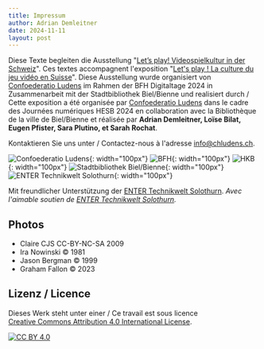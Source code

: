 ```yaml
---
title: Impressum
author: Adrian Demleitner
date: 2024-11-11
layout: post
---
```


Diese Texte begleiten die Ausstellung "[Let’s play! Videospielkultur in der Schweiz](https://www.bfh.ch/gesundheit/de/aktuell/fachveranstaltungen/digital-days-nov-2024-lets-play/)". Ces textes accompagnent l'exposition "[Let's play ! La culture du jeu vidéo en Suisse](https://www.bfh.ch/sante/fr/actualites/evenements-pour-specialistes/digital-days-nov-2024-lets-play/)". Diese Ausstellung wurde organisiert von [Confoederatio Ludens](https://chludens.ch) im Rahmen der BFH Digitaltage 2024 in Zusammenarbeit mit der Stadtbibliothek Biel/Bienne und realisiert durch / Cette exposition a été organisée par [Confoederatio Ludens](https://chludens.ch) dans le cadre des Journées numériques HESB 2024 en collaboration avec la Bibliothèque de la ville de Biel/Bienne et réalisée par **Adrian Demleitner, Loïse Bilat, Eugen Pfister, Sara Plutino, et Sarah Rochat**. 

Kontaktieren Sie uns unter / Contactez-nous à l'adresse [info@chludens.ch](mailto:info@chludens.ch).

![Confoederatio Ludens](/lets-play/assets/logos/ludens.png){: width="100px"} 
![BFH](/lets-play/assets/logos/bfh.png){: width="100px"} 
![HKB](/lets-play/assets/logos/hkb.png){: width="100px"} 
![Stadtbibliothek Biel/Bienne](/lets-play/assets/logos/library_biel-bienne.png){: width="100px"} 
![ENTER Technikwelt Solothurn](/lets-play/assets/logos/enter.png){: width="100px"}

Mit freundlicher Unterstützung der [ENTER Technikwelt Solothurn](https://www.enter.ch). *Avec l'aimable soutien de [ENTER Technikwelt Solothurn](https://www.enter.ch).*

## Photos

- Claire CJS CC-BY-NC-SA 2009
- Ira Nowinski © 1981
- Jason Bergman © 1999
- Graham Fallon © 2023

## Lizenz / Licence
Dieses Werk steht unter einer / Ce travail est sous licence <br>
[Creative Commons Attribution 4.0 International License][cc-by].

[![CC BY 4.0][cc-by-image]][cc-by]

[cc-by]: http://creativecommons.org/licenses/by/4.0/
[cc-by-image]: https://i.creativecommons.org/l/by/4.0/88x31.png